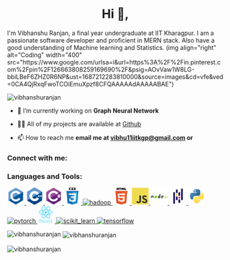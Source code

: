 <h1 align="center">Hi 👋, </h1>
I'm Vibhanshu Ranjan, a final year undergraduate at IIT Kharagpur. I am a passionate software developer and proficient in MERN stack. Also have a good understanding of Machine learning and Statistics.
(img align="right" alt="Coding" width="400" src="https://www.google.com/urlsa=i&url=https%3A%2F%2Fin.pinterest.com%2Fpin%2F126663808259169690%2F&psig=AOvVaw1W8LG-bbiLBeF6ZHZ0R6NP&ust=1687212283810000&source=images&cd=vfe&ved=0CA4QjRxqFwoTCOiEmuXpzf8CFQAAAAAdAAAAABAE")
<p align="left"> <img src="https://komarev.com/ghpvc/?username=vibhanshuranjan&label=Profile%20views&color=0e75b6&style=flat" alt="vibhanshuranjan" /> </p>

- 🔭 I’m currently working on **Graph Neural Network**

- 👨‍💻 All of my projects are available at [Github](Github)

- 📫 How to reach me **email me at vibhu11iitkgp@gmail.com or**

<h3 align="left">Connect with me:</h3>
<p align="left">
</p>

<h3 align="left">Languages and Tools:</h3>
<p align="left"> <a href="https://www.cprogramming.com/" target="_blank" rel="noreferrer"> <img src="https://raw.githubusercontent.com/devicons/devicon/master/icons/c/c-original.svg" alt="c" width="40" height="40"/> </a> <a href="https://www.w3schools.com/cpp/" target="_blank" rel="noreferrer"> <img src="https://raw.githubusercontent.com/devicons/devicon/master/icons/cplusplus/cplusplus-original.svg" alt="cplusplus" width="40" height="40"/> </a> <a href="https://www.w3schools.com/cs/" target="_blank" rel="noreferrer"> <img src="https://raw.githubusercontent.com/devicons/devicon/master/icons/csharp/csharp-original.svg" alt="csharp" width="40" height="40"/> </a> <a href="https://www.w3schools.com/css/" target="_blank" rel="noreferrer"> <img src="https://raw.githubusercontent.com/devicons/devicon/master/icons/css3/css3-original-wordmark.svg" alt="css3" width="40" height="40"/> </a> <a href="https://hadoop.apache.org/" target="_blank" rel="noreferrer"> <img src="https://www.vectorlogo.zone/logos/apache_hadoop/apache_hadoop-icon.svg" alt="hadoop" width="40" height="40"/> </a> <a href="https://www.w3.org/html/" target="_blank" rel="noreferrer"> <img src="https://raw.githubusercontent.com/devicons/devicon/master/icons/html5/html5-original-wordmark.svg" alt="html5" width="40" height="40"/> </a> <a href="https://developer.mozilla.org/en-US/docs/Web/JavaScript" target="_blank" rel="noreferrer"> <img src="https://raw.githubusercontent.com/devicons/devicon/master/icons/javascript/javascript-original.svg" alt="javascript" width="40" height="40"/> </a> <a href="https://nodejs.org" target="_blank" rel="noreferrer"> <img src="https://raw.githubusercontent.com/devicons/devicon/master/icons/nodejs/nodejs-original-wordmark.svg" alt="nodejs" width="40" height="40"/> </a> <a href="https://pandas.pydata.org/" target="_blank" rel="noreferrer"> <img src="https://raw.githubusercontent.com/devicons/devicon/2ae2a900d2f041da66e950e4d48052658d850630/icons/pandas/pandas-original.svg" alt="pandas" width="40" height="40"/> </a> <a href="https://www.python.org" target="_blank" rel="noreferrer"> <img src="https://raw.githubusercontent.com/devicons/devicon/master/icons/python/python-original.svg" alt="python" width="40" height="40"/> </a> <a href="https://pytorch.org/" target="_blank" rel="noreferrer"> <img src="https://www.vectorlogo.zone/logos/pytorch/pytorch-icon.svg" alt="pytorch" width="40" height="40"/> </a> <a href="https://reactjs.org/" target="_blank" rel="noreferrer"> <img src="https://raw.githubusercontent.com/devicons/devicon/master/icons/react/react-original-wordmark.svg" alt="react" width="40" height="40"/> </a> <a href="https://scikit-learn.org/" target="_blank" rel="noreferrer"> <img src="https://upload.wikimedia.org/wikipedia/commons/0/05/Scikit_learn_logo_small.svg" alt="scikit_learn" width="40" height="40"/> </a> <a href="https://www.tensorflow.org" target="_blank" rel="noreferrer"> <img src="https://www.vectorlogo.zone/logos/tensorflow/tensorflow-icon.svg" alt="tensorflow" width="40" height="40"/> </a> </p>

<p><img align="left" src="https://github-readme-stats.vercel.app/api/top-langs?username=vibhanshuranjan&show_icons=true&locale=en&layout=compact" alt="vibhanshuranjan" /></p>

<p>&nbsp;<img align="center" src="https://github-readme-stats.vercel.app/api?username=vibhanshuranjan&show_icons=true&locale=en" alt="vibhanshuranjan" /></p>

<p><img align="center" src="https://github-readme-streak-stats.herokuapp.com/?user=vibhanshuranjan&" alt="vibhanshuranjan" /></p>
